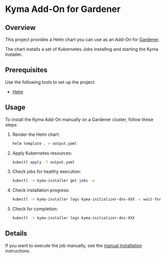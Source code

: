 # Kyma Add-On for Gardener

## Overview

This project provides a Helm chart you can use as an Add-On for [Gardener](https://gardener.cloud).

The chart installs a set of Kubernetes Jobs installing and starting the Kyma Installer.

## Prerequisites

Use the following tools to set up the project:

* [Helm](https://helm.sh)

## Usage

To install the Kyma Add-On manually on a Gardener cluster, follow these steps:

1. Render the Helm chart:

    ```bash
    helm template . > output.yaml
    ```

2. Apply Kubernetes resources:

    ```bash
    kubectl apply -f output.yaml
    ```

3. Check jobs for healthy execution:

    ```bash
    kubectl -n kyma-installer get jobs -w
    ```

4. Check installation progress:

    ```bash
    kubectl -n kyma-installer logs kyma-initializer-dns-XXX -c wait-for-installation -f
    ```

5. Check for completion:
    ```bash
    kubectl -n kyma-installer logs kyma-initializer-dns-XXX
    ```

## Details

If you want to execute the job manually, see the [manual installation](manual-install.md) instructions.
